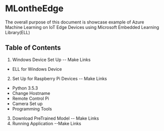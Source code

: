 # MLontheEdge
The overall purpose of this document is showcase example of Azure Machine Learning on IoT Edge Devices using Microsoft Embedded Learning Library(ELL)

## Table of Contents
1. Windows Device Set Up -- Make Links
* ELL for Windows Device 
2. Set Up for Raspberry Pi Devices -- Make Links
* Python 3.5.3
* Change Hostname
* Remote Control Pi
* Camera Set up
* Programming Tools
3. Download PreTrained Model -- Make Links
4. Running Application --Make Links
